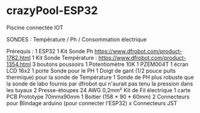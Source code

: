 # crazyPool-ESP32
 
Piscine connectée IOT

SONDES : Température / Ph / Consommation électrique

Prérequis : 
1 ESP32 
1 Kit Sonde Ph https://www.dfrobot.com/product-1782.html 
1 Kit Sonde Température : https://www.dfrobot.com/product-1354.html 
3 boutons poussoirs 
1 Potentiomètre 10K 
1 PZEM004T 
1 écran LCD 16x2 
1 porte Sonde pour le PH 
1 Doigt de gant (1/2 pouce puits thermique) pour la sonde de Température 
1 Sonde de PH plus robuste que la sonde de labo fournis par dfrobot qui n'aurait pas tenu la pression dans les tuyaux 
2 Presse-étoupes 
24 AWG 0,2mm² Kit de Fil électrique 
1 carte PCB Prototype 70mmx90mm 
1 Boitier (158 * 90 * 60mm) 
2 Connecteurs pour Blindage arduino (pour connecter l'ESP32) 
x Connecteurs JST
